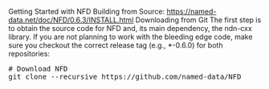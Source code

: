 Getting Started with NFD Building from Source: https://named-data.net/doc/NFD/0.6.3/INSTALL.html
Downloading from Git
The first step is to obtain the source code for NFD and, its main dependency, the ndn-cxx library. If you are not planning to work with the bleeding edge code, make sure you checkout the correct release tag (e.g., *-0.6.0) for both repositories:
<pre>
# Download NFD
git clone --recursive https://github.com/named-data/NFD
</pre>

